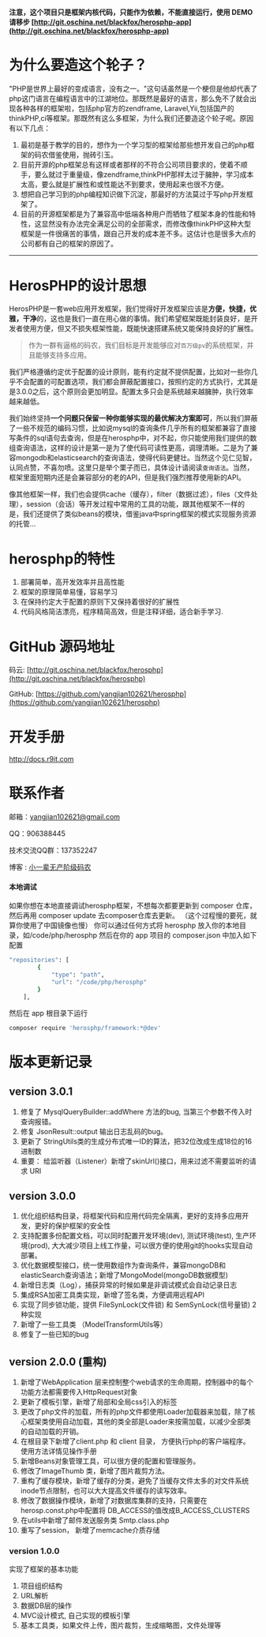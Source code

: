 #### 注意，这个项目只是框架内核代码，只能作为依赖，不能直接运行，使用 DEMO 请移步 [http://git.oschina.net/blackfox/herosphp-app](http://git.oschina.net/blackfox/herosphp-app)

为什么要造这个轮子？
====
"PHP是世界上最好的变成语言，没有之一。"这句话虽然是一个梗但是他却代表了php这门语言在编程语言中的江湖地位。那既然是最好的语言，那么免不了就会出现各种各样的框架啦，包括php官方的zendframe, Laravel,Yii,包括国产的thinkPHP,ci等框架。那既然有这么多框架，为什么我们还要造这个轮子呢。原因有以下几点：

1. 最初是基于教学的目的，想作为一个学习型的框架给那些想开发自己的php框架的码农借鉴使用，抛砖引玉。
2. 目前开源的php框架总有这样或者那样的不符合公司项目要求的，使着不顺手，要么就过于重量级，像zendframe,thinkPHP那样太过于臃肿，学习成本太高，要么就是扩展性和或性能达不到要求，使用起来也很不方便。
3. 想把自己学习到的php编程知识做下沉淀，那最好的方法莫过于写php开发框架了。
4. 目前的开源框架都是为了兼容高中低端各种用户而牺牲了框架本身的性能和特性，这显然没有办法完全满足公司的全部需求，而修改像thinkPHP这种大型框架是一件很痛苦的事情，跟自己开发的成本差不多。这估计也是很多大点的公司都有自己的框架的原因了。

------------------

HerosPHP的设计思想
====
HerosPHP是一套web应用开发框架，我们觉得好开发框架应该是<strong>方便，快捷，优雅，干净</strong>的，这也是我们一直在用心做的事情。我们希望框架既能封装良好，是开发者使用方便，但又不损失框架性能，既能快速搭建系统又能保持良好的扩展性。

> 作为一群有逼格的码农，我们目标是开发能够应对<code class="scode">百万级pv</code>的系统框架，并且能够支持多应用。

我们严格遵循约定优于配置的设计原则，能有约定就不提供配置，比如对一些你几乎不会配置的可配置选项，我们都会屏蔽配置接口，按照约定的方式执行，尤其是是3.0.0之后，这个原则会更加明显。配置太多只会是系统越来越臃肿，执行效率越来越低。

我们始终坚持<strong>一个问题只保留一种你能够实现的最优解决方案即可</strong>，所以我们屏蔽了一些不规范的编码习惯，比如说mysql的查询条件几乎所有的框架都兼容了直接写条件的sql语句去查询，但是在herosphp中，对不起，你只能使用我们提供的数组查询语法，这样的设计是第一是为了使代码可读性更高，调理清晰。二是为了兼容mongodb和elasticsearch的查询语法，使得代码更健壮。当然这个见仁见智，认同点赞，不喜勿喷。这里只是举个栗子而已，具体设计请阅读<code class="scode">查询语法</code>。当然，框架里面短期内还是会兼容部分的老的API，但是我们强烈推荐使用新的API。

像其他框架一样，我们也会提供cache（缓存），filter（数据过滤），files（文件处理），session（会话）等开发过程中常用的工具的功能，跟其他框架不一样的是，我们还提供了类似beans的模块，借鉴java中spring框架的模式实现服务资源的托管...

herosphp的特性
=======
1. 部署简单，高开发效率并且高性能
2. 框架的原理简单易懂，容易学习
3. 在保持约定大于配置的原则下又保持着很好的扩展性
4. 代码风格简洁漂亮，程序精简高效，但是注释详细，适合新手学习.


GitHub 源码地址
====
码云: [http://git.oschina.net/blackfox/herosphp](http://git.oschina.net/blackfox/herosphp)

GitHub: [https://github.com/yangjian102621/herosphp](https://github.com/yangjian102621/herosphp)

开发手册
========
http://docs.r9it.com

联系作者
=====
邮箱：<a href="mailto:yangjian102621@gmail.com">yangjian102621@gmail.com</a>

QQ：906388445

技术交流QQ群：137352247

博客 : <a href="http://r9it.com/">小一辈无产阶级码农</a>

#### 本地调试
如果你想在本地直接调试herosphp框架，不想每次都要更新到 composer 仓库，然后再用 composer update 去composer仓库去更新。
（这个过程慢的要死，就算你使用了中国镜像也慢）
你可以通过任何方式将 herosphp 放入你的本地目录，如/code/php/herosphp
然后在你的 app 项目的 composer.json 中加入如下配置

```bash
"repositories": [
        {
            "type": "path",
            "url": "/code/php/herosphp"
        }
    ],
```
然后在 app 根目录下运行

```bash
composer require 'herosphp/framework:*@dev'
```

版本更新记录
======
## version 3.0.1
1. 修复了 MysqlQueryBuilder::addWhere 方法的bug, 当第三个参数不传入时查询报错。
2. 修复 JsonResult::output 输出日志乱码的bug。
3. 更新了 StringUtils类的生成分布式唯一ID的算法，把32位改成生成18位的16进制数
4. 重要： 给监听器（Listener）新增了skinUrl()接口，用来过滤不需要监听的请求 URI


## version 3.0.0
1. 优化组织结构目录，将框架代码和应用代码完全隔离，更好的支持多应用开发，更好的保护框架的安全性
2. 支持配置多份配置文档，可以同时配置开发环境(dev), 测试环境(test), 生产环境(prod), 大大减少项目上线工作量，可以很方便的使用git的hooks实现自动部署。
3. 优化数据模型接口，统一使用数组作为查询条件，兼容mongoDB和elasticSearch查询语法；新增了MongoModel(mongoDB数据模型)
4. 新增日志类（Log），捕获异常的时候如果是非调试模式会自动记录日志
5. 集成RSA加密工具类实现，新增了签名类，方便调用远程API
6. 实现了同步锁功能，提供 FileSynLock(文件锁) 和 SemSynLock(信号量锁) 2种实现
7. 新增了一些工具类 （ModelTransformUtils等）
8. 修复了一些已知的bug


## version 2.0.0 (重构)
1. 新增了WebApplication 层来控制整个web请求的生命周期，控制器中的每个功能方法都需要传入HttpRequest对象
2. 更新了模板引擎，新增了局部和全局css引入的标签
3. 更改了php文件的加载，所有的php文件都使用Loader加载器来加载，除了核心框架类使用自动加载，其他的类全部是Loader来按需加载，以减少全部类的自动加载的开销。
4. 在根目录下新增了client.php 和 client 目录， 方便执行php的客户端程序。 使用方法详情见操作手册
5. 新增Beans对象管理工具，可以很方便的配置和管理服务。
6. 修改了ImageThumb 类，新增了图片裁剪方法。
7. 重构了缓存模块，新增了缓存的分类，避免了当缓存文件太多的对文件系统inode节点限制，也可以大大提高文件缓存的读写效率。
8. 修改了数据操作模块，新增了对数据库集群的支持，只需要在herosp.const.php中配置将 DB_ACCESS的值改成B_ACCESS_CLUSTERS
9. 在utils中新增了邮件发送服务类 Smtp.class.php
10. 重写了session， 新增了memcache介质存储

### version 1.0.0
实现了框架的基本功能
1. 项目组织结构
2. URL解析
3. 数据DB层的操作
4. MVC设计模式, 自己实现的模板引擎
5. 基本工具类，如果文件上传，图片裁剪，生成缩略图，文件处理等
